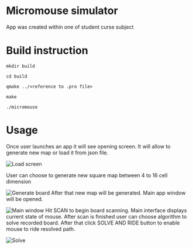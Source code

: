 # Micromouse simulator
App was created within one of student curse subject

# Build instruction 
`mkdir build`

`cd build`

`qmake ../<reference to .pro file>`

`make`

`./micromouse`

# Usage 
Once user launches an app it will see opening screen. It will allow to generate new map or load it from json file. 

![Load screen](https://user-images.githubusercontent.com/26739110/92817938-6bbfe100-f3c7-11ea-92a5-7d40c555450b.png)

User can choose to generate new square map between 4 to 16 cell dimension

![Generate board](https://user-images.githubusercontent.com/26739110/92818022-82fece80-f3c7-11ea-8894-be167ed33b3b.png)
After that new map will be generated. Main app window will be opened. 

![Main window](https://user-images.githubusercontent.com/26739110/92899606-3e068680-f41f-11ea-917c-949fb49815f4.png)
Hit SCAN to begin board scanning. Main interface displays current state of mouse.
After scan is finished user can choose algorithm to solve recorded board. After that click SOLVE AND RIDE button to enable mouse to ride resolved path. 

![Solve](https://user-images.githubusercontent.com/26739110/92901737-00a2f880-f421-11ea-82be-6be5725527ae.png)
